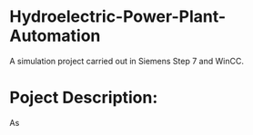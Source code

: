 # Hydroelectric-Power-Plant-Automation
A simulation project carried out in Siemens Step 7 and WinCC. 

# Poject Description:
As
